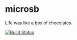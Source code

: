 # microsb
Life was like a box of chocolates.

[![Build Status](https://travis-ci.org/geminiyellow/microsb.svg?branch=master)](https://travis-ci.org/geminiyellow/microsb)